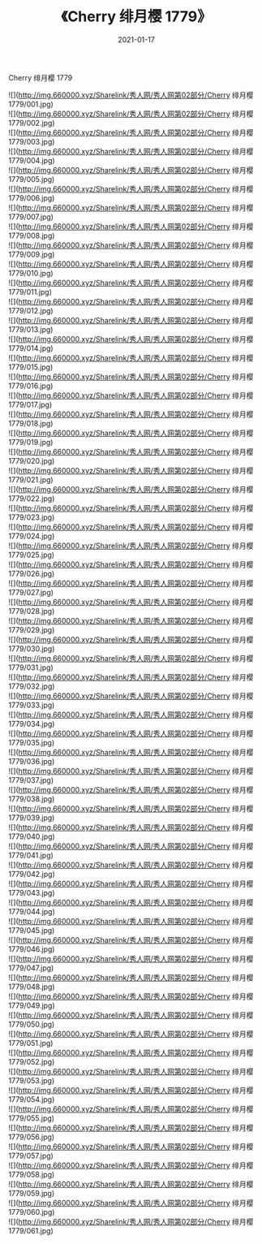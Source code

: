 ﻿---
layout: post
title:  《Cherry 绯月樱 1779》
date:   2021-01-17
img: http://img.660000.xyz/Sharelink/秀人网/秀人网第02部分/Cherry 绯月樱 1779/000.jpg
categories: [美女, 清纯, 唯美]
---

Cherry 绯月樱 1779

  ![](http://img.660000.xyz/Sharelink/秀人网/秀人网第02部分/Cherry 绯月樱 1779/001.jpg) <br> ![](http://img.660000.xyz/Sharelink/秀人网/秀人网第02部分/Cherry 绯月樱 1779/002.jpg) <br> ![](http://img.660000.xyz/Sharelink/秀人网/秀人网第02部分/Cherry 绯月樱 1779/003.jpg) <br> ![](http://img.660000.xyz/Sharelink/秀人网/秀人网第02部分/Cherry 绯月樱 1779/004.jpg) <br> ![](http://img.660000.xyz/Sharelink/秀人网/秀人网第02部分/Cherry 绯月樱 1779/005.jpg) <br> ![](http://img.660000.xyz/Sharelink/秀人网/秀人网第02部分/Cherry 绯月樱 1779/006.jpg) <br> ![](http://img.660000.xyz/Sharelink/秀人网/秀人网第02部分/Cherry 绯月樱 1779/007.jpg) <br> ![](http://img.660000.xyz/Sharelink/秀人网/秀人网第02部分/Cherry 绯月樱 1779/008.jpg) <br> ![](http://img.660000.xyz/Sharelink/秀人网/秀人网第02部分/Cherry 绯月樱 1779/009.jpg) <br> ![](http://img.660000.xyz/Sharelink/秀人网/秀人网第02部分/Cherry 绯月樱 1779/010.jpg) <br> ![](http://img.660000.xyz/Sharelink/秀人网/秀人网第02部分/Cherry 绯月樱 1779/011.jpg) <br> ![](http://img.660000.xyz/Sharelink/秀人网/秀人网第02部分/Cherry 绯月樱 1779/012.jpg) <br> ![](http://img.660000.xyz/Sharelink/秀人网/秀人网第02部分/Cherry 绯月樱 1779/013.jpg) <br> ![](http://img.660000.xyz/Sharelink/秀人网/秀人网第02部分/Cherry 绯月樱 1779/014.jpg) <br> ![](http://img.660000.xyz/Sharelink/秀人网/秀人网第02部分/Cherry 绯月樱 1779/015.jpg) <br> ![](http://img.660000.xyz/Sharelink/秀人网/秀人网第02部分/Cherry 绯月樱 1779/016.jpg) <br> ![](http://img.660000.xyz/Sharelink/秀人网/秀人网第02部分/Cherry 绯月樱 1779/017.jpg) <br> ![](http://img.660000.xyz/Sharelink/秀人网/秀人网第02部分/Cherry 绯月樱 1779/018.jpg) <br> ![](http://img.660000.xyz/Sharelink/秀人网/秀人网第02部分/Cherry 绯月樱 1779/019.jpg) <br> ![](http://img.660000.xyz/Sharelink/秀人网/秀人网第02部分/Cherry 绯月樱 1779/020.jpg) <br> ![](http://img.660000.xyz/Sharelink/秀人网/秀人网第02部分/Cherry 绯月樱 1779/021.jpg) <br> ![](http://img.660000.xyz/Sharelink/秀人网/秀人网第02部分/Cherry 绯月樱 1779/022.jpg) <br> ![](http://img.660000.xyz/Sharelink/秀人网/秀人网第02部分/Cherry 绯月樱 1779/023.jpg) <br> ![](http://img.660000.xyz/Sharelink/秀人网/秀人网第02部分/Cherry 绯月樱 1779/024.jpg) <br> ![](http://img.660000.xyz/Sharelink/秀人网/秀人网第02部分/Cherry 绯月樱 1779/025.jpg) <br> ![](http://img.660000.xyz/Sharelink/秀人网/秀人网第02部分/Cherry 绯月樱 1779/026.jpg) <br> ![](http://img.660000.xyz/Sharelink/秀人网/秀人网第02部分/Cherry 绯月樱 1779/027.jpg) <br> ![](http://img.660000.xyz/Sharelink/秀人网/秀人网第02部分/Cherry 绯月樱 1779/028.jpg) <br> ![](http://img.660000.xyz/Sharelink/秀人网/秀人网第02部分/Cherry 绯月樱 1779/029.jpg) <br> ![](http://img.660000.xyz/Sharelink/秀人网/秀人网第02部分/Cherry 绯月樱 1779/030.jpg) <br> ![](http://img.660000.xyz/Sharelink/秀人网/秀人网第02部分/Cherry 绯月樱 1779/031.jpg) <br> ![](http://img.660000.xyz/Sharelink/秀人网/秀人网第02部分/Cherry 绯月樱 1779/032.jpg) <br> ![](http://img.660000.xyz/Sharelink/秀人网/秀人网第02部分/Cherry 绯月樱 1779/033.jpg) <br> ![](http://img.660000.xyz/Sharelink/秀人网/秀人网第02部分/Cherry 绯月樱 1779/034.jpg) <br> ![](http://img.660000.xyz/Sharelink/秀人网/秀人网第02部分/Cherry 绯月樱 1779/035.jpg) <br> ![](http://img.660000.xyz/Sharelink/秀人网/秀人网第02部分/Cherry 绯月樱 1779/036.jpg) <br> ![](http://img.660000.xyz/Sharelink/秀人网/秀人网第02部分/Cherry 绯月樱 1779/037.jpg) <br> ![](http://img.660000.xyz/Sharelink/秀人网/秀人网第02部分/Cherry 绯月樱 1779/038.jpg) <br> ![](http://img.660000.xyz/Sharelink/秀人网/秀人网第02部分/Cherry 绯月樱 1779/039.jpg) <br> ![](http://img.660000.xyz/Sharelink/秀人网/秀人网第02部分/Cherry 绯月樱 1779/040.jpg) <br> ![](http://img.660000.xyz/Sharelink/秀人网/秀人网第02部分/Cherry 绯月樱 1779/041.jpg) <br> ![](http://img.660000.xyz/Sharelink/秀人网/秀人网第02部分/Cherry 绯月樱 1779/042.jpg) <br> ![](http://img.660000.xyz/Sharelink/秀人网/秀人网第02部分/Cherry 绯月樱 1779/043.jpg) <br> ![](http://img.660000.xyz/Sharelink/秀人网/秀人网第02部分/Cherry 绯月樱 1779/044.jpg) <br> ![](http://img.660000.xyz/Sharelink/秀人网/秀人网第02部分/Cherry 绯月樱 1779/045.jpg) <br> ![](http://img.660000.xyz/Sharelink/秀人网/秀人网第02部分/Cherry 绯月樱 1779/046.jpg) <br> ![](http://img.660000.xyz/Sharelink/秀人网/秀人网第02部分/Cherry 绯月樱 1779/047.jpg) <br> ![](http://img.660000.xyz/Sharelink/秀人网/秀人网第02部分/Cherry 绯月樱 1779/048.jpg) <br> ![](http://img.660000.xyz/Sharelink/秀人网/秀人网第02部分/Cherry 绯月樱 1779/049.jpg) <br> ![](http://img.660000.xyz/Sharelink/秀人网/秀人网第02部分/Cherry 绯月樱 1779/050.jpg) <br> ![](http://img.660000.xyz/Sharelink/秀人网/秀人网第02部分/Cherry 绯月樱 1779/051.jpg) <br> ![](http://img.660000.xyz/Sharelink/秀人网/秀人网第02部分/Cherry 绯月樱 1779/052.jpg) <br> ![](http://img.660000.xyz/Sharelink/秀人网/秀人网第02部分/Cherry 绯月樱 1779/053.jpg) <br> ![](http://img.660000.xyz/Sharelink/秀人网/秀人网第02部分/Cherry 绯月樱 1779/054.jpg) <br> ![](http://img.660000.xyz/Sharelink/秀人网/秀人网第02部分/Cherry 绯月樱 1779/055.jpg) <br> ![](http://img.660000.xyz/Sharelink/秀人网/秀人网第02部分/Cherry 绯月樱 1779/056.jpg) <br> ![](http://img.660000.xyz/Sharelink/秀人网/秀人网第02部分/Cherry 绯月樱 1779/057.jpg) <br> ![](http://img.660000.xyz/Sharelink/秀人网/秀人网第02部分/Cherry 绯月樱 1779/058.jpg) <br> ![](http://img.660000.xyz/Sharelink/秀人网/秀人网第02部分/Cherry 绯月樱 1779/059.jpg) <br> ![](http://img.660000.xyz/Sharelink/秀人网/秀人网第02部分/Cherry 绯月樱 1779/060.jpg) <br> ![](http://img.660000.xyz/Sharelink/秀人网/秀人网第02部分/Cherry 绯月樱 1779/061.jpg) <br>